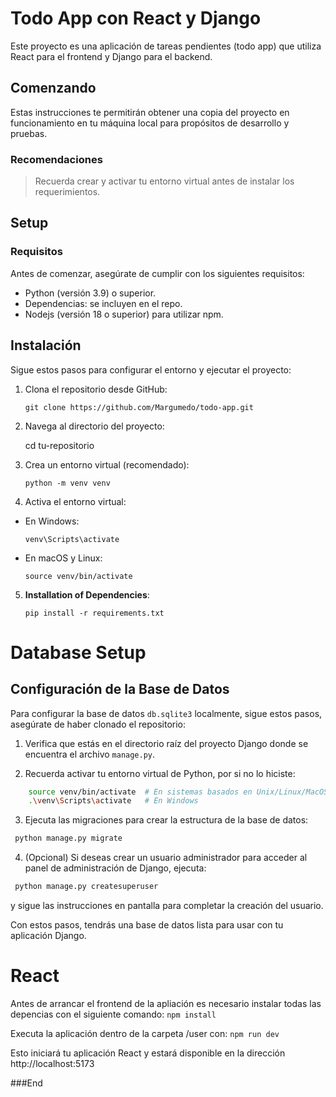 # Todo App con React y Django

Este proyecto es una aplicación de tareas pendientes (todo app) que utiliza React para el frontend y Django para el backend.

## Comenzando

Estas instrucciones te permitirán obtener una copia del proyecto en funcionamiento en tu máquina local para propósitos de desarrollo y pruebas.

### Recomendaciones

> Recuerda crear y activar tu entorno virtual antes de instalar los requerimientos.

## Setup

### Requisitos

Antes de comenzar, asegúrate de cumplir con los siguientes requisitos:

- Python (versión 3.9) o superior.
- Dependencias: se incluyen en el repo.
- Nodejs (versión 18 o superior) para utilizar npm.

## Instalación

Sigue estos pasos para configurar el entorno y ejecutar el proyecto:

1. Clona el repositorio desde GitHub:

   ```
   git clone https://github.com/Margumedo/todo-app.git
   ```

2. Navega al directorio del proyecto:

   cd tu-repositorio

3. Crea un entorno virtual (recomendado):

   ```
   python -m venv venv
   ```

4. Activa el entorno virtual:

- En Windows:

  ```
  venv\Scripts\activate
  ```

- En macOS y Linux:

  ```
  source venv/bin/activate
  ```

5. **Installation of Dependencies**:
   ```
   pip install -r requirements.txt
   ```

# Database Setup

## Configuración de la Base de Datos

Para configurar la base de datos `db.sqlite3` localmente, sigue estos pasos, asegúrate de haber clonado el repositorio:

1.  Verifica que estás en el directorio raíz del proyecto Django donde se encuentra el archivo `manage.py`.

2.  Recuerda activar tu entorno virtual de Python, por si no lo hiciste:

```sh
    source venv/bin/activate  # En sistemas basados en Unix/Linux/MacOS
    .\venv\Scripts\activate   # En Windows
```

3. Ejecuta las migraciones para crear la estructura de la base de datos:

```bash
 python manage.py migrate
```

4. (Opcional) Si deseas crear un usuario administrador para acceder al panel de administración de Django, ejecuta:

```bash
 python manage.py createsuperuser
```

y sigue las instrucciones en pantalla para completar la creación del usuario.

Con estos pasos, tendrás una base de datos lista para usar con tu aplicación Django.

# React

Antes de arrancar el frontend de la apliación es necesario instalar todas las depencias con el siguiente comando:
`npm install`

Executa la aplicación dentro de la carpeta /user con:
`npm run dev`

Esto iniciará tu aplicación React y estará disponible en la dirección http://localhost:5173

###End
